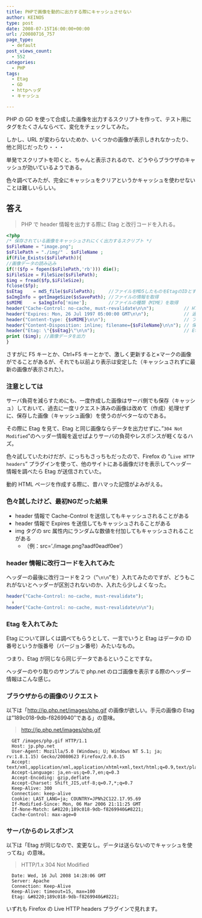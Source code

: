 ```yaml
---
title: PHPで画像を動的に出力する際にキャッシュさせない
author: KEINOS
type: post
date: 2008-07-15T16:00:00+00:00
url: /20080716_757
page_type:
  - default
post_views_count:
  - 552
categories:
  - PHP
tags:
  - Etag
  - GD
  - httpヘッダ
  - キャッシュ

---
```

PHP の GD を使って合成した画像を出力するスクリプトを作って、テスト用にタグをたくさんならべて、変化をチェックしてみた。

しかし、URL が変わらないためか、いくつかの画像が表示しきれなかったり、他と同じだったり・・・

単発でスクリプトを叩くと、ちゃんと表示されるので、どうやらブラウザのキャッシュが効いているようである。

色々調べてみたが、完全にキャッシュをクリアというかキャッシュを使わせないことは難しいらしい。

## 答え

> PHP で header 情報を出力する際に Etag と改行コードを入れる。

```php
<?php
/* 保存されている画像をキャッシュされにくく出力するスクリプト */
$sFileName = "image.png";
$sFilePath = "./img/" . $sFileName ;
if(File_Exists($sFilePath)){
//画像データの読み込み
if(!($fp = fopen($sFilePath,'rb'))) die();
$iFileSize = FileSize($sFilePath);
$img = fread($fp,$iFileSize);
fclose($fp);
$sEtag    = md5_file($sFilePath);     //ファイルをMD5したものをEtagのIDとする
$aImgInfo = getImageSize($sSavePath); //ファイルの情報を取得
$sMIME    = $aImgInfo['mime'];        //ファイルの種類（MIME）を取得
header("Cache-Control: no-cache, must-revalidate\n\n");           // HTTP/1.1
header("Expires: Mon, 26 Jul 1997 05:00:00 GMT\n\n");             // 過去の日付
header("Content-type: {$sMIME}\n\n");                             // ファイルのMIME出力
header("Content-Disposition: inline; filename={$sFileName}\n\n"); // 保存時ファイル名
header("Etag: \"{$sEtag}\"\n\n");                                 // Etagの出力
print ($img); //画像データを出力
}
```

さすがに F5 キーとか、Ctrl+F5 キーとかで、激しく更新すると×マークの画像がでることがあるが、それでも以前より表示は安定した（キャッシュされずに最新の画像が表示された）。

### 注意としては

サーバ負荷を減らすためにも、一度作成した画像はサーバ側でも保存（キャッシュ）しておいて、過去に一度リクエスト済みの画像は改めて（作成）処理せずに、保存した画像（キャッシュ画像）を使うのがベターなのである。

その際に Etag を見て、Etag と同じ画像ならデータを出力せずに、”`304 Not Modified`”のヘッダー情報を返せばよりサーバの負荷やレスポンスが軽くなるハズ。

色々試していたわけだが、にっちもさっちもだったので、Firefox の ”`Live HTTP headers`” プラグインを使って、他のサイトにある画像だけを表示してヘッダー情報を調べたら Etag が送信されていた。

動的 HTML ページを作成する際に、昔ハマった記憶がよみがえる。

### 色々試したけど、最初NGだった結果

- header 情報で Cache-Control を送信してもキャッシュされることがある
- header 情報で Expires を送信してもキャッシュされることがある
- img タグの src 属性内にランダムな数値を付加してもキャッシュされることがある
  - （例：src=’./image.png?aadf0eadf0ee’）

### header 情報に改行コードを入れてみた

ヘッダーの最後に改行コードを２つ（”`\n\n`”を）入れてみたのですが、どうもこれがないとヘッダーが区別されないのか、入れたら少しよくなった。

```php
header("Cache-Control: no-cache, must-revalidate");
  ↓
header("Cache-Control: no-cache, must-revalidate\n\n");
```

### Etag を入れてみた

Etag について詳しくは調べてもらうとして、一言でいうと Etag はデータの ID 番号というか版番号（バージョン番号）みたいなもの。

つまり、Etag が同じなら同じデータであるということですな。

ヘッダーのやり取りのサンプルで php.net のロゴ画像を表示する際のヘッダー情報はこんな感じ。

### ブラウザからの画像のリクエスト

以下は「http://jp.php.net/images/php.gif の画像が欲しい。手元の画像の Etag は”189c018-9db-f8269940″である」の意味。

> http://jp.php.net/images/php.gif

```
  GET /images/php.gif HTTP/1.1
  Host: jp.php.net
  User-Agent: Mozilla/5.0 (Windows; U; Windows NT 5.1; ja; rv:1.8.1.15) Gecko/20080623 Firefox/2.0.0.15
  Accept: text/xml,application/xml,application/xhtml+xml,text/html;q=0.9,text/plain;q=0.8,image/png,*/*;q=0.5
  Accept-Language: ja,en-us;q=0.7,en;q=0.3
  Accept-Encoding: gzip,deflate
  Accept-Charset: Shift_JIS,utf-8;q=0.7,*;q=0.7
  Keep-Alive: 300
  Connection: keep-alive
  Cookie: LAST_LANG=ja; COUNTRY=JPN%2C122.17.95.69
  If-Modified-Since: Mon, 06 Mar 2006 21:11:25 GMT
  If-None-Match: &#8220;189c018-9db-f8269940&#8221;
  Cache-Control: max-age=0
```

### サーバからのレスポンス

以下は「Etag が同じなので、変更なし。データは送らないのでキャッシュを使ってね」の意味。

> HTTP/1.x 304 Not Modified

```
  Date: Wed, 16 Jul 2008 14:28:06 GMT
  Server: Apache
  Connection: Keep-Alive
  Keep-Alive: timeout=15, max=100
  Etag: &#8220;189c018-9db-f8269940&#8221;
```

いずれも Firefox の Live HTTP headers プラグインで見れます。
